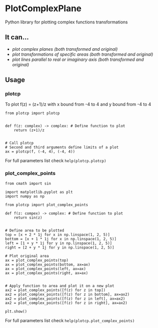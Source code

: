 # PlotComplexPlane

Python library for plotting complex functions transformations

## It can...

- *plot complex planes (both transformed and original)*
- *plot transformations of specific areas (both transformed and original)*
- *plot lines parallel to real or imaginary axis (both transformed and original)*

## Usage
### plotcp
To plot f(z) = (z+1)/z with x bound from -4 to 4 and y bound from -4 to 4

```python3
from plotcp import plotcp


def f(z: complex) -> complex: # Define function to plot
    return (z+1)/z


# Call plotcp
# Second and third arguments define limits of a plot
ax = plotcp(f, (-4, 4), (-4, 4))
```
For full parameters list check ```help(plotcp.plotcp)```
### plot_complex_points
```python3
from cmath import sin

import matplotlib.pyplot as plt
import numpy as np

from plotcp import plot_complex_points

def f(z: compex) -> complex: # Define function to plot
    return sin(z)


# Define area to be plotted
top = [x + 2 * 1j for x in np.linspace(1, 2, 5)]
bottom = [x + 1 * 1j for x in np.linspace(1, 2, 5)]
left = [1 + y * 1j for y in np.linspace(1, 2, 5)]
right = [2 + y * 1j for y in np.linspace(1, 2, 5)]

# Plot original area
ax = plot_complex_points(top)
ax = plot_complex_points(bottom, ax=ax)
ax = plot_complex_points(left, ax=ax)
ax = plot_complex_points(right, ax=ax)


# Apply function to area and plot it on a new plot
ax2 = plot_complex_points([f(z) for z in top])
ax2 = plot_complex_points([f(z) for z in bottom], ax=ax2)
ax2 = plot_complex_points([f(z) for z in left], ax=ax2)
ax2 = plot_complex_points([f(z) for z in right], ax=ax2)

plt.show()
```
For full parameters list check ```help(plotcp.plot_complex_points)```